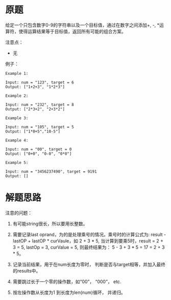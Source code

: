 # 原题
给定一个只包含数字0-9的字符串以及一个目标值，通过在数字之间添加+, -, *运算符，使得运算结果等于目标值，返回所有可能的组合方案。

注意点：

  - 无

例子：

```
Example 1:

Input: num = "123", target = 6
Output: ["1+2+3", "1*2*3"] 

Example 2:

Input: num = "232", target = 8
Output: ["2*3+2", "2+3*2"]

Example 3:

Input: num = "105", target = 5
Output: ["1*0+5","10-5"]

Example 4:

Input: num = "00", target = 0
Output: ["0+0", "0-0", "0*0"]

Example 5:

Input: num = "3456237490", target = 9191
Output: []
```

# 解题思路
注意的问题：

1. 有可能string很长，所以要用长整数。

2. 需要记录last oprand，为的是处理乘号的情况。乘号时的计算公式为: result - lastOP + lastOP * curVaule，如 2 + 3 * 5, 
当计算到要乘5时，result = 2 + 3 = 5, lastOp = 3, curValue = 5, 则最终结果为： 5 - 3 + 3 * 5 = 17 = 2 + 3 * 5。

3. 记录当前结果，用于在num长度为零时， 判断是否与target相等，并加入最终的results中。

4. 需要跳过长于一个零的操作数，如“00”， “000”， etc.

5. 按左操作数从长度为1 到长度为len(num)循环， 并递归。
